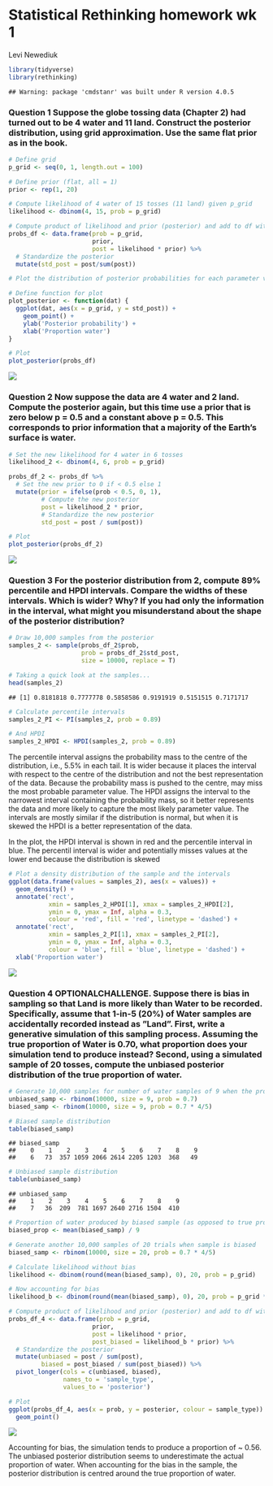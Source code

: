 Statistical Rethinking homework wk 1
================
Levi Newediuk

``` r
library(tidyverse)
library(rethinking)
```

    ## Warning: package 'cmdstanr' was built under R version 4.0.5

### **Question 1** Suppose the globe tossing data (Chapter 2) had turned out to be 4 water and 11 land. Construct the posterior distribution, using grid approximation. Use the same flat prior as in the book.

``` r
# Define grid
p_grid <- seq(0, 1, length.out = 100)

# Define prior (flat, all = 1)
prior <- rep(1, 20)

# Compute likelihood of 4 water of 15 tosses (11 land) given p_grid
likelihood <- dbinom(4, 15, prob = p_grid)

# Compute product of likelihood and prior (posterior) and add to df with p_grid
probs_df <- data.frame(prob = p_grid,
                       prior,
                       post = likelihood * prior) %>%
  # Standardize the posterior
  mutate(std_post = post/sum(post))
```

``` r
# Plot the distribution of posterior probabilities for each parameter value (proportion water)

# Define function for plot
plot_posterior <- function(dat) {
  ggplot(dat, aes(x = p_grid, y = std_post)) +
    geom_point() +
    ylab('Posterior probability') +
    xlab('Proportion water')
}

# Plot
plot_posterior(probs_df)
```

![](01-homework_files/figure-gfm/unnamed-chunk-3-1.png)<!-- -->

### **Question 2** Now suppose the data are 4 water and 2 land. Compute the posterior again, but this time use a prior that is zero below p = 0.5 and a constant above p = 0.5. This corresponds to prior information that a majority of the Earth’s surface is water.

``` r
# Set the new likelihood for 4 water in 6 tosses
likelihood_2 <- dbinom(4, 6, prob = p_grid)

probs_df_2 <- probs_df %>%
  # Set the new prior to 0 if < 0.5 else 1
  mutate(prior = ifelse(prob < 0.5, 0, 1),
         # Compute the new posterior
         post = likelihood_2 * prior,
         # Standardize the new posterior
         std_post = post / sum(post))

# Plot
plot_posterior(probs_df_2)
```

![](01-homework_files/figure-gfm/unnamed-chunk-4-1.png)<!-- -->

### **Question 3** For the posterior distribution from 2, compute 89% percentile and HPDI intervals. Compare the widths of these intervals. Which is wider? Why? If you had only the information in the interval, what might you misunderstand about the shape of the posterior distribution?

``` r
# Draw 10,000 samples from the posterior
samples_2 <- sample(probs_df_2$prob, 
                    prob = probs_df_2$std_post, 
                    size = 10000, replace = T)

# Taking a quick look at the samples...
head(samples_2)
```

    ## [1] 0.8181818 0.7777778 0.5858586 0.9191919 0.5151515 0.7171717

``` r
# Calculate percentile intervals
samples_2_PI <- PI(samples_2, prob = 0.89)

# And HPDI
samples_2_HPDI <- HPDI(samples_2, prob = 0.89)
```

The percentile interval assigns the probability mass to the centre of
the distribution, i.e., 5.5% in each tail. It is wider because it places
the interval with respect to the centre of the distribution and not the
best representation of the data. Because the probability mass is pushed
to the centre, may miss the most probable parameter value. The HPDI
assigns the interval to the narrowest interval containing the
probability mass, so it better represents the data and more likely to
capture the most likely parameter value. The intervals are mostly
similar if the distribution is normal, but when it is skewed the HPDI is
a better representation of the data.

In the plot, the HPDI interval is shown in red and the percentile
interval in blue. The percentil interval is wider and potentially misses
values at the lower end because the distribution is skewed

``` r
# Plot a density distribution of the sample and the intervals
ggplot(data.frame(values = samples_2), aes(x = values)) +
  geom_density() +
  annotate('rect', 
           xmin = samples_2_HPDI[1], xmax = samples_2_HPDI[2], 
           ymin = 0, ymax = Inf, alpha = 0.3, 
           colour = 'red', fill = 'red', linetype = 'dashed') +
  annotate('rect', 
           xmin = samples_2_PI[1], xmax = samples_2_PI[2],
           ymin = 0, ymax = Inf, alpha = 0.3, 
           colour = 'blue', fill = 'blue', linetype = 'dashed') +
  xlab('Proportion water')
```

![](01-homework_files/figure-gfm/unnamed-chunk-6-1.png)<!-- -->

### **Question 4** OPTIONALCHALLENGE. Suppose there is bias in sampling so that Land is more likely than Water to be recorded. Specifically, assume that 1-in-5 (20%) of Water samples are accidentally recorded instead as ”Land”. First, write a generative simulation of this sampling process. Assuming the true proportion of Water is 0.70, what proportion does your simulation tend to produce instead? Second, using a simulated sample of 20 tosses, compute the unbiased posterior distribution of the true proportion of water.

``` r
# Generate 10,000 samples for number of water samples of 9 when the proportion of water is 0.7, but there is only a 4/5 probability of recording a true water as water
unbiased_samp <- rbinom(10000, size = 9, prob = 0.7)
biased_samp <- rbinom(10000, size = 9, prob = 0.7 * 4/5)

# Biased sample distribution
table(biased_samp)
```

    ## biased_samp
    ##    0    1    2    3    4    5    6    7    8    9 
    ##    6   73  357 1059 2066 2614 2205 1203  368   49

``` r
# Unbiased sample distribution
table(unbiased_samp)
```

    ## unbiased_samp
    ##    1    2    3    4    5    6    7    8    9 
    ##    7   36  209  781 1697 2640 2716 1504  410

``` r
# Proportion of water produced by biased sample (as opposed to true proportion 0.7)
biased_prop <- mean(biased_samp) / 9

# Generate another 10,000 samples of 20 trials when sample is biased
biased_samp <- rbinom(10000, size = 20, prob = 0.7 * 4/5)

# Calculate likelihood without bias
likelihood <- dbinom(round(mean(biased_samp), 0), 20, prob = p_grid)

# Now accounting for bias
likelihood_b <- dbinom(round(mean(biased_samp), 0), 20, prob = p_grid * 4/5)

# Compute product of likelihood and prior (posterior) and add to df with p_grid
probs_df_4 <- data.frame(prob = p_grid,
                       prior,
                       post = likelihood * prior,
                       post_biased = likelihood_b * prior) %>%
  # Standardize the posterior
  mutate(unbiased = post / sum(post),
         biased = post_biased / sum(post_biased)) %>%
  pivot_longer(cols = c(unbiased, biased), 
               names_to = 'sample_type', 
               values_to = 'posterior')

# Plot
ggplot(probs_df_4, aes(x = prob, y = posterior, colour = sample_type)) +
  geom_point()
```

![](01-homework_files/figure-gfm/unnamed-chunk-7-1.png)<!-- -->

Accounting for bias, the simulation tends to produce a proportion of \~
0.56. The unbiased posterior distribution seems to underestimate the
actual proportion of water. When accounting for the bias in the sample,
the posterior distribution is centred around the true proportion of
water.
